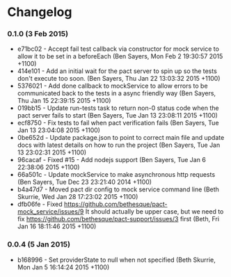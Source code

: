 # Changelog

### 0.1.0 (3 Feb 2015)

* e71bc02 - Accept fail test callback via constructor for mock service to allow it to be set in a beforeEach (Ben Sayers, Mon Feb 2 19:30:57 2015 +1100)
* 414e101 - Add an initial wait for the pact server to spin up so the tests don't execute too soon. (Ben Sayers, Thu Jan 22 13:03:32 2015 +1100)
* 5376021 - Add done callback to mockService to allow errors to be communicated back to the tests in a async friendly way (Ben Sayers, Thu Jan 15 22:39:15 2015 +1100)
* 019bb15 - Update run-tests task to return non-0 status code when the pact server fails to start (Ben Sayers, Tue Jan 13 23:08:11 2015 +1100)
* ecf8750 - Fix tests to fail when pact verification fails (Ben Sayers, Tue Jan 13 23:04:08 2015 +1100)
* 0be652d - Update package.json to point to correct main file and update docs with latest details on how to run the project (Ben Sayers, Tue Jan 13 23:02:31 2015 +1100)
* 96cacaf - Fixed #15 - Add nodejs support (Ben Sayers, Tue Jan 6 22:38:06 2015 +1100)
* 66a501c - Update mockService to make asynchronous http requests (Ben Sayers, Tue Dec 23 23:21:40 2014 +1100)
* b4a47d7 - Moved pact dir config to mock service command line (Beth Skurrie, Wed Jan 28 17:23:02 2015 +1100)
* dfb06fe - Fixed https://github.com/bethesque/pact-mock_service/issues/9 It should actually be upper case, but we need to fix https://github.com/bethesque/pact-support/issues/3 first (Beth, Fri Jan 16 18:11:46 2015 +1100)

### 0.0.4 (5 Jan 2015)

* b168996 - Set providerState to null when not specified (Beth Skurrie, Mon Jan 5 16:14:24 2015 +1100)
